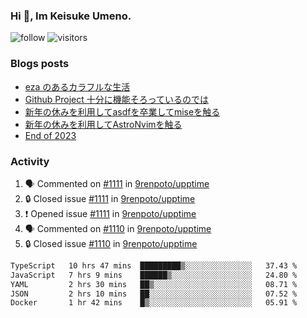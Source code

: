 ### Hi 👋, Im Keisuke Umeno.

<!--
**9renpoto/9renpoto** is a ✨ _special_ ✨ repository because its `README.md` (this file) appears on your GitHub profile.

Here are some ideas to get you started:

- 🔭 I’m currently working on ...
- 🌱 I’m currently learning ...
- 👯 I’m looking to collaborate on ...
- 🤔 I’m looking for help with ...
- 💬 Ask me about ...
- 📫 How to reach me: ...
- 😄 Pronouns: ...
- ⚡ Fun fact: ...
-->

![follow](https://img.shields.io/github/followers/9renpoto?label=Follow&style=social)
![visitors](https://komarev.com/ghpvc/?username=9renpoto&label=Profile%20views&color=0e75b6&style=flat)

### Blogs posts

<!-- BLOG-POST-LIST:START -->
- [eza のあるカラフルな生活](https://9renpoto.win/entry/2024/02/01/eza)
- [Github Project 十分に機能そろっているのでは](https://9renpoto.win/entry/2024/01/14/gh-projects)
- [新年の休みを利用してasdfを卒業してmiseを触る](https://9renpoto.win/entry/2024/01/07/mise)
- [新年の休みを利用してAstroNvimを触る](https://9renpoto.win/entry/2024/01/03/new-year-holidays)
- [End of 2023](https://9renpoto.win/entry/2023/12/31/end)
<!-- BLOG-POST-LIST:END -->

### Activity

<!--START_SECTION:activity-->
1. 🗣 Commented on [#1111](https://github.com/9renpoto/upptime/issues/1111#issuecomment-1937044425) in [9renpoto/upptime](https://github.com/9renpoto/upptime)
2. 🔒 Closed issue [#1111](https://github.com/9renpoto/upptime/issues/1111) in [9renpoto/upptime](https://github.com/9renpoto/upptime)
3. ❗ Opened issue [#1111](https://github.com/9renpoto/upptime/issues/1111) in [9renpoto/upptime](https://github.com/9renpoto/upptime)
4. 🗣 Commented on [#1110](https://github.com/9renpoto/upptime/issues/1110#issuecomment-1937019637) in [9renpoto/upptime](https://github.com/9renpoto/upptime)
5. 🔒 Closed issue [#1110](https://github.com/9renpoto/upptime/issues/1110) in [9renpoto/upptime](https://github.com/9renpoto/upptime)
<!--END_SECTION:activity-->

<!--START_SECTION:waka-->

```txt
TypeScript   10 hrs 47 mins  █████████▒░░░░░░░░░░░░░░░   37.43 %
JavaScript   7 hrs 9 mins    ██████▒░░░░░░░░░░░░░░░░░░   24.80 %
YAML         2 hrs 30 mins   ██▒░░░░░░░░░░░░░░░░░░░░░░   08.71 %
JSON         2 hrs 10 mins   ██░░░░░░░░░░░░░░░░░░░░░░░   07.52 %
Docker       1 hr 42 mins    █▒░░░░░░░░░░░░░░░░░░░░░░░   05.91 %
```

<!--END_SECTION:waka-->
